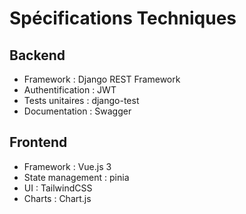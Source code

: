 # Spécifications Techniques

## Backend
- Framework : Django REST Framework
- Authentification : JWT
- Tests unitaires : django-test
- Documentation : Swagger

## Frontend
- Framework : Vue.js 3
- State management : pinia
- UI : TailwindCSS
- Charts : Chart.js

